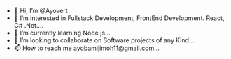 - 👋 Hi, I’m @Ayovert
- 👀 I’m interested in Fullstack Development, FrontEnd Development. React, C# .Net....
- 🌱 I’m currently learning Node js...
- 💞️ I’m looking to collaborate on Software projects of any Kind...
- 📫 How to reach me ayobamijimoh11@gmail.com...

<!---
Ayovert/Ayovert is a ✨ special ✨ repository because its `README.md` (this file) appears on your GitHub profile.
You can click the Preview link to take a look at your changes.
--->
